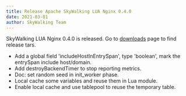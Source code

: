```yaml
---
title: Release Apache SkyWalking LUA Nginx 0.4.0
date: 2021-03-01
author: SkyWalking Team
---
```


SkyWalking LUA Nginx 0.4.0 is released. Go to [downloads](/downloads) page to find release tars.

- Add a global field 'includeHostInEntrySpan', type 'boolean', mark the entrySpan include host/domain.
- Add destroyBackendTimer to stop reporting metrics.
- Doc: set random seed in init_worker phase.
- Local cache some variables and reuse them in Lua module.
- Enable local cache and use tablepool to reuse the temporary table.

